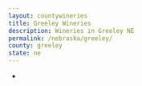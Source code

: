 ```yaml
---
layout: countywineries
title: Greeley Wineries
description: Wineries in Greeley NE
permalink: /nebraska/greeley/
county: greeley
state: ne
---
```

-
